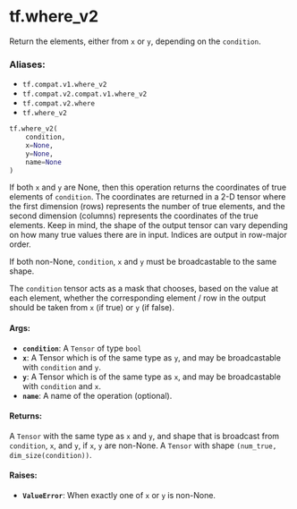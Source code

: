 <div itemscope itemtype="http://developers.google.com/ReferenceObject">
<meta itemprop="name" content="tf.where_v2" />
<meta itemprop="path" content="Stable" />
</div>

# tf.where_v2

Return the elements, either from `x` or `y`, depending on the `condition`.

### Aliases:

* `tf.compat.v1.where_v2`
* `tf.compat.v2.compat.v1.where_v2`
* `tf.compat.v2.where`
* `tf.where_v2`

``` python
tf.where_v2(
    condition,
    x=None,
    y=None,
    name=None
)
```

<!-- Placeholder for "Used in" -->

If both `x` and `y` are None, then this operation returns the coordinates of
true elements of `condition`.  The coordinates are returned in a 2-D tensor
where the first dimension (rows) represents the number of true elements, and
the second dimension (columns) represents the coordinates of the true
elements. Keep in mind, the shape of the output tensor can vary depending on
how many true values there are in input. Indices are output in row-major
order.

If both non-None, `condition`, `x` and `y` must be broadcastable to the same
shape.

The `condition` tensor acts as a mask that chooses, based on the value at each
element, whether the corresponding element / row in the output should be taken
from `x` (if true) or `y` (if false).

#### Args:


* <b>`condition`</b>: A `Tensor` of type `bool`
* <b>`x`</b>: A Tensor which is of the same type as `y`, and may be broadcastable with
  `condition` and `y`.
* <b>`y`</b>: A Tensor which is of the same type as `x`, and may be broadcastable with
  `condition` and `x`.
* <b>`name`</b>: A name of the operation (optional).


#### Returns:

A `Tensor` with the same type as `x` and `y`, and shape that
  is broadcast from `condition`, `x`, and `y`, if `x`, `y` are non-None.
A `Tensor` with shape `(num_true, dim_size(condition))`.



#### Raises:


* <b>`ValueError`</b>: When exactly one of `x` or `y` is non-None.